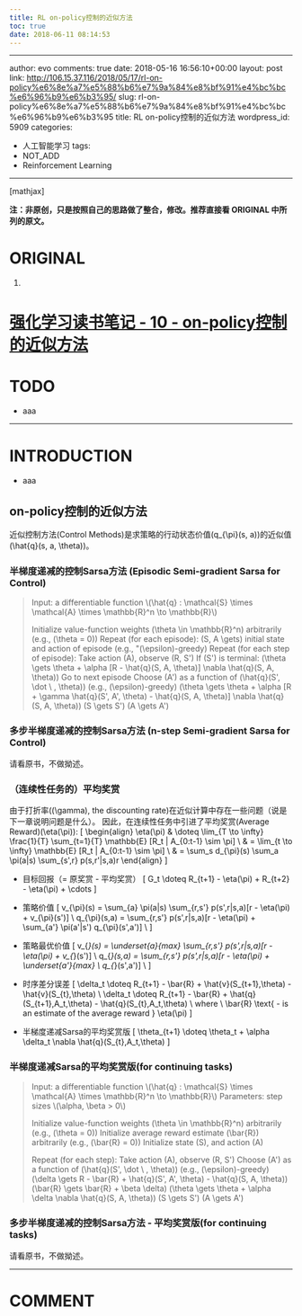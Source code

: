 ```yaml
---
title: RL on-policy控制的近似方法
toc: true
date: 2018-06-11 08:14:53
---
```

---
author: evo
comments: true
date: 2018-05-16 16:56:10+00:00
layout: post
link: http://106.15.37.116/2018/05/17/rl-on-policy%e6%8e%a7%e5%88%b6%e7%9a%84%e8%bf%91%e4%bc%bc%e6%96%b9%e6%b3%95/
slug: rl-on-policy%e6%8e%a7%e5%88%b6%e7%9a%84%e8%bf%91%e4%bc%bc%e6%96%b9%e6%b3%95
title: RL on-policy控制的近似方法
wordpress_id: 5909
categories:
- 人工智能学习
tags:
- NOT_ADD
- Reinforcement Learning
---

<!-- more -->

[mathjax]

**注：非原创，只是按照自己的思路做了整合，修改。推荐直接看 ORIGINAL 中所列的原文。**


# ORIGINAL





 	
  1. 


# [强化学习读书笔记 - 10 - on-policy控制的近似方法](http://www.cnblogs.com/steven-yang/p/6536471.html)







# TODO





 	
  * aaa





* * *





# INTRODUCTION





 	
  * aaa










## on-policy控制的近似方法


近似控制方法(Control Methods)是求策略的行动状态价值\(q_{\pi}(s, a)\)的近似值\(\hat{q}(s, a, \theta)\)。


### 半梯度递减的控制Sarsa方法 (Episodic Semi-gradient Sarsa for Control)




<blockquote>Input: a differentiable function \(\hat{q} : \mathcal{S} \times \mathcal{A} \times \mathbb{R}^n \to \mathbb{R}\)

Initialize value-function weights \(\theta \in \mathbb{R}^n\) arbitrarily (e.g., \(\theta = 0\))
Repeat (for each episode):
\(S, A \gets\) initial state and action of episode (e.g., "\(\epsilon\)-greedy)
Repeat (for each step of episode):
Take action \(A\), observe \(R, S'\)
If \(S'\) is terminal:
\(\theta \gets \theta + \alpha [R - \hat{q}(S, A, \theta)] \nabla \hat{q}(S, A, \theta)\)
Go to next episode
Choose \(A'\) as a function of \(\hat{q}(S', \dot \ , \theta)\) (e.g., \(\epsilon\)-greedy)
\(\theta \gets \theta + \alpha [R + \gamma \hat{q}(S', A', \theta) - \hat{q}(S, A, \theta)] \nabla \hat{q}(S, A, \theta)\)
\(S \gets S'\)
\(A \gets A'\)</blockquote>




### 多步半梯度递减的控制Sarsa方法 (n-step Semi-gradient Sarsa for Control)


请看原书，不做拗述。


### （连续性任务的）平均奖赏


由于打折率(\(\gamma\), the discounting rate)在近似计算中存在一些问题（说是下一章说明问题是什么）。
因此，在连续性任务中引进了平均奖赏(Average Reward)\(\eta(\pi)\):
\[
\begin{align}
\eta(\pi)
& \doteq \lim_{T \to \infty} \frac{1}{T} \sum_{t=1}{T} \mathbb{E} [R_t | A_{0:t-1} \sim \pi] \\
& = \lim_{t \to \infty} \mathbb{E} [R_t | A_{0:t-1} \sim \pi] \\
& = \sum_s d_{\pi}(s) \sum_a \pi(a|s) \sum_{s',r} p(s,r'|s,a)r
\end{align}
\]



 	
  * 目标回报（= 原奖赏 - 平均奖赏）
\[
G_t \doteq R_{t+1} - \eta(\pi) + R_{t+2} - \eta(\pi) + \cdots
\]

 	
  * 策略价值
\[
v_{\pi}(s) = \sum_{a} \pi(a|s) \sum_{r,s'} p(s',r|s,a)[r - \eta(\pi) + v_{\pi}(s')] \\
q_{\pi}(s,a) = \sum_{r,s'} p(s',r|s,a)[r - \eta(\pi) + \sum_{a'} \pi(a'|s') q_{\pi}(s',a')] \\
\]

 	
  * 策略最优价值
\[
v_{*}(s) = \underset{a}{max} \sum_{r,s'} p(s',r|s,a)[r - \eta(\pi) + v_{*}(s')] \\
q_{*}(s,a) = \sum_{r,s'} p(s',r|s,a)[r - \eta(\pi) + \underset{a'}{max} \ q_{*}(s',a')] \\
\]

 	
  * 时序差分误差
\[
\delta_t \doteq R_{t+1} - \bar{R} + \hat{v}(S_{t+1},\theta) - \hat{v}(S_{t},\theta) \\
\delta_t \doteq R_{t+1} - \bar{R} + \hat{q}(S_{t+1},A_t,\theta) - \hat{q}(S_{t},A_t,\theta) \\
where \\
\bar{R} \text{ - is an estimate of the average reward } \eta(\pi)
\]

 	
  * 半梯度递减Sarsa的平均奖赏版
\[
\theta_{t+1} \doteq \theta_t + \alpha \delta_t \nabla \hat{q}(S_{t},A_t,\theta)
\]




### 半梯度递减Sarsa的平均奖赏版(for continuing tasks)




<blockquote>Input: a differentiable function \(\hat{q} : \mathcal{S} \times \mathcal{A} \times \mathbb{R}^n \to \mathbb{R}\)
Parameters: step sizes \(\alpha, \beta > 0\)

Initialize value-function weights \(\theta \in \mathbb{R}^n\) arbitrarily (e.g., \(\theta = 0\))
Initialize average reward estimate \(\bar{R}\) arbitrarily (e.g., \(\bar{R} = 0\))
Initialize state \(S\), and action \(A\)

Repeat (for each step):
Take action \(A\), observe \(R, S'\)
Choose \(A'\) as a function of \(\hat{q}(S', \dot \ , \theta)\) (e.g., \(\epsilon\)-greedy)
\(\delta \gets R - \bar{R} + \hat{q}(S', A', \theta) - \hat{q}(S, A, \theta)\)
\(\bar{R} \gets \bar{R} + \beta \delta\)
\(\theta \gets \theta + \alpha \delta \nabla \hat{q}(S, A, \theta)\)
\(S \gets S'\)
\(A \gets A'\)</blockquote>




### 多步半梯度递减的控制Sarsa方法 - 平均奖赏版(for continuing tasks)


请看原书，不做拗述。

















* * *





# COMMENT



